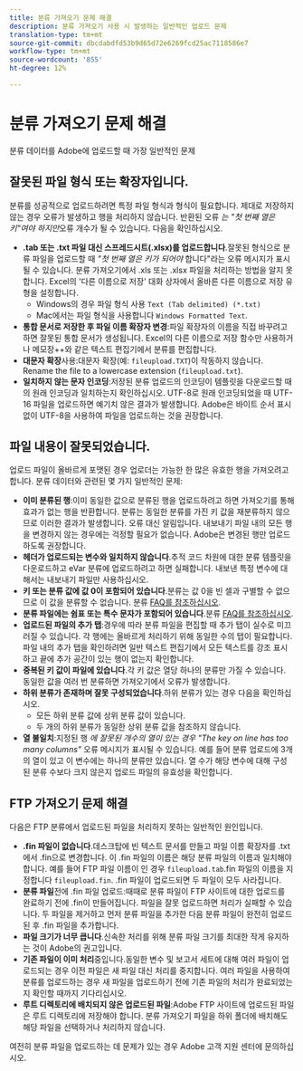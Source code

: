 ```yaml
---
title: 분류 가져오기 문제 해결
description: 분류 가져오기 사용 시 발생하는 일반적인 업로드 문제
translation-type: tm+mt
source-git-commit: dbcdabdfd53b9d65d72e6269fcd25ac7118586e7
workflow-type: tm+mt
source-wordcount: '855'
ht-degree: 12%

---
```



# 분류 가져오기 문제 해결

분류 데이터를 Adobe에 업로드할 때 가장 일반적인 문제

## 잘못된 파일 형식 또는 확장자입니다.

분류를 성공적으로 업로드하려면 특정 파일 형식과 형식이 필요합니다. 제대로 저장하지 않는 경우 오류가 발생하고 행을 처리하지 않습니다. 반환된 오류 *는 &quot;첫 번째 열은 키&quot;여야 하지만*&#x200B;오류 개수가 될 수 있습니다. 다음을 확인하십시오.

* **.tab 또는 .txt 파일 대신 스프레드시트(.xlsx)를 업로드합니다**.잘못된 형식으로 분류 파일을 업로드할 때 *&quot;첫 번째 열은 키가 되어야* 합니다&quot;라는 오류 메시지가 표시될 수 있습니다. 분류 가져오기에서 .xls 또는 .xlsx 파일을 처리하는 방법을 알지 못합니다. Excel의 &#39;다른 이름으로 저장&#39; 대화 상자에서 올바른 다른 이름으로 저장 유형을 설정합니다.
   * Windows의 경우 파일 형식 사용 `Text (Tab delimited) (*.txt)`
   * Mac에서는 파일 형식을 사용합니다 `Windows Formatted Text`.
* **통합 문서로 저장한 후 파일 이름 확장자 변경**:파일 확장자의 이름을 직접 바꾸려고 하면 잘못된 통합 문서가 생성됩니다. Excel의 다른 이름으로 저장 함수만 사용하거나 메모장++와 같은 텍스트 편집기에서 분류를 편집합니다.
* **대문자 확장**&#x200B;사용:대문자 확장(예: `fileupload.TXT`)이 작동하지 않습니다. Rename the file to a lowercase extension (`fileupload.txt`).
* **일치하지 않는 문자 인코딩**:저장된 분류 업로드의 인코딩이 템플릿을 다운로드할 때의 원래 인코딩과 일치하는지 확인하십시오. UTF-8로 원래 인코딩되었을 때 UTF-16 파일을 업로드하면 예기치 않은 결과가 발생합니다. Adobe은 바이트 순서 표시 없이 UTF-8을 사용하여 파일을 업로드하는 것을 권장합니다.

## 파일 내용이 잘못되었습니다.

업로드 파일이 올바르게 포맷된 경우 업로더는 가능한 한 많은 유효한 행을 가져오려고 합니다. 분류 데이터와 관련된 몇 가지 일반적인 문제:

* **이미 분류된 행**:이미 동일한 값으로 분류된 행을 업로드하려고 하면 가져오기를 통해 효과가 없는 행을 반환합니다. 분류는 동일한 분류를 가진 키 값을 재분류하지 않으므로 이러한 결과가 발생합니다. 오류 대신 알림입니다. 내보내기 파일 내의 모든 행을 변경하지 않는 경우에는 걱정할 필요가 없습니다. Adobe은 변경된 행만 업로드하도록 권장합니다.
* **헤더가 업로드되는 변수와 일치하지 않습니다**.추적 코드 차원에 대한 분류 템플릿을 다운로드하고 eVar 분류에 업로드하려고 하면 실패합니다. 내보낸 특정 변수에 대해서는 내보내기 파일만 사용하십시오.
* **키 또는 분류 값에 값 0이 포함되어 있습니다**.분류는 값 0을 빈 셀과 구별할 수 없으므로 이 값을 분류할 수 없습니다. 분류 [FAQ를 참조하십시오](../faq.md).
* **분류 파일에는 쉼표 또는 특수 문자가 포함되어 있습니다**.분류 [FAQ를 참조하십시오](../faq.md).
* **업로드된 파일의 추가 탭**:경우에 따라 분류 파일을 편집할 때 추가 탭이 실수로 미끄러질 수 있습니다. 각 행에는 올바르게 처리하기 위해 동일한 수의 탭이 필요합니다. 파일 내의 추가 탭을 확인하려면 일반 텍스트 편집기에서 모든 텍스트를 강조 표시하고 끝에 추가 공간이 있는 행이 없는지 확인합니다.
* **중복된 키 값이 파일에 있습니다**.각 키 값은 열당 하나의 분류만 가질 수 있습니다. 동일한 값을 여러 번 분류하면 가져오기에서 오류가 발생합니다.
* **하위 분류가 존재하며 잘못 구성되었습니다**.하위 분류가 있는 경우 다음을 확인하십시오.
   * 모든 하위 분류 값에 상위 분류 값이 있습니다.
   * 두 개의 하위 분류가 동일한 상위 분류 값을 참조하지 않습니다.
* **열 불일치**:지정된 행 *에 잘못된 개수의 열이 있는 경우 &quot;The key on line has too many columns&quot;* 오류 메시지가 표시될 수 있습니다. 예를 들어 분류 업로드에 3개의 열이 있고 이 변수에는 하나의 분류만 있습니다. 열 수가 해당 변수에 대해 구성된 분류 수보다 크지 않은지 업로드 파일의 유효성을 확인합니다.

## FTP 가져오기 문제 해결

다음은 FTP 분류에서 업로드된 파일을 처리하지 못하는 일반적인 원인입니다.

* **.fin 파일이 없습니다**.데스크탑에 빈 텍스트 문서를 만들고 파일 이름 확장자를 .txt에서 .fin으로 변경합니다. 이 .fin 파일의 이름은 해당 분류 파일의 이름과 일치해야 합니다. 예를 들어 FTP 파일 이름이 인 경우 `fileupload.tab`.fin 파일의 이름을 지정합니다 `fileupload.fin`. .fin 파일이 업로드되면 두 파일이 모두 사라집니다.
* **분류 파일**&#x200B;전에 .fin 파일 업로드:때때로 분류 파일이 FTP 사이트에 대한 업로드를 완료하기 전에 .fin이 만들어집니다. 파일을 잘못 업로드하면 처리가 실패할 수 있습니다. 두 파일을 제거하고 먼저 분류 파일을 추가한 다음 분류 파일이 완전히 업로드된 후 .fin 파일을 추가합니다.
* **파일 크기가 너무 큽니다**.신속한 처리를 위해 분류 파일 크기를 최대한 작게 유지하는 것이 Adobe의 권고입니다.
* **기존 파일이 이미 처리**&#x200B;중입니다.동일한 변수 및 보고서 세트에 대해 여러 파일이 업로드되는 경우 이전 파일은 새 파일 대신 처리를 중지합니다. 여러 파일을 사용하여 분류를 업로드하는 경우 새 파일을 업로드하기 전에 기존 파일의 처리가 완료되었는지 확인할 때까지 기다리십시오.
* **루트 디렉토리에 배치되지 않은 업로드된 파일**:Adobe FTP 사이트에 업로드된 파일은 루트 디렉토리에 저장해야 합니다. 분류 가져오기 파일을 하위 폴더에 배치해도 해당 파일을 선택하거나 처리하지 않습니다.

여전히 분류 파일을 업로드하는 데 문제가 있는 경우 Adobe 고객 지원 센터에 문의하십시오.
